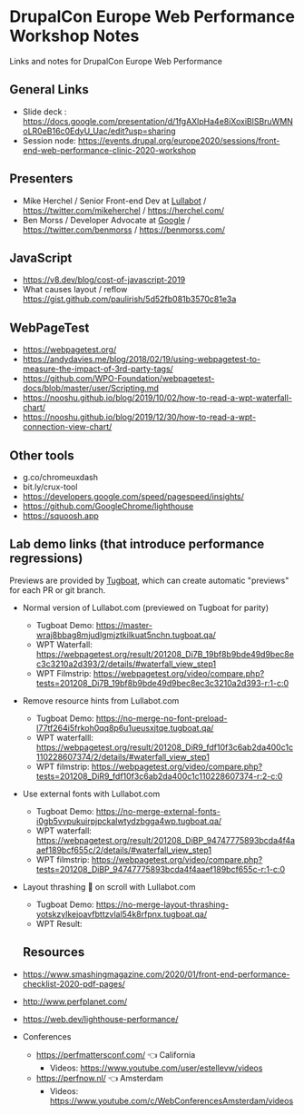 # DrupalCon Europe Web Performance Workshop Notes
Links and notes for DrupalCon Europe Web Performance


## General Links
- Slide deck : https://docs.google.com/presentation/d/1fgAXlpHa4e8iXoxiBlSBruWMNoLR0eB16c0EdyU_Uac/edit?usp=sharing
- Session node: https://events.drupal.org/europe2020/sessions/front-end-web-performance-clinic-2020-workshop


## Presenters
- Mike Herchel / Senior Front-end Dev at [Lullabot](https://www.lullabot.com/) / https://twitter.com/mikeherchel / https://herchel.com/
- Ben Morss / Developer Advocate at [Google](https://www.google.com/) / https://twitter.com/benmorss / https://benmorss.com/

## JavaScript
- https://v8.dev/blog/cost-of-javascript-2019
- What causes layout / reflow https://gist.github.com/paulirish/5d52fb081b3570c81e3a

## WebPageTest
- https://webpagetest.org/
- https://andydavies.me/blog/2018/02/19/using-webpagetest-to-measure-the-impact-of-3rd-party-tags/
- https://github.com/WPO-Foundation/webpagetest-docs/blob/master/user/Scripting.md
- https://nooshu.github.io/blog/2019/10/02/how-to-read-a-wpt-waterfall-chart/
- https://nooshu.github.io/blog/2019/12/30/how-to-read-a-wpt-connection-view-chart/

## Other tools
- g.co/chromeuxdash
- bit.ly/crux-tool
- https://developers.google.com/speed/pagespeed/insights/
- https://github.com/GoogleChrome/lighthouse
- https://squoosh.app


## Lab demo links (that introduce performance regressions)
Previews are provided by [Tugboat](https://www.tugboat.qa), which can create automatic "previews" for each PR or git branch.

- Normal version of Lullabot.com (previewed on Tugboat for parity)
  - Tugboat Demo: https://master-wraj8bbag8mjudlgmjztkilkuat5nchn.tugboat.qa/
  - WPT Waterfall: https://webpagetest.org/result/201208_Di7B_19bf8b9bde49d9bec8ec3c3210a2d393/2/details/#waterfall_view_step1
  - WPT Filmstrip: https://webpagetest.org/video/compare.php?tests=201208_Di7B_19bf8b9bde49d9bec8ec3c3210a2d393-r:1-c:0
- Remove resource hints from Lullabot.com 
  - Tugboat Demo: https://no-merge-no-font-preload-l77tf264i5frkoh0qq8p6u1ueusxjtqe.tugboat.qa/
  - WPT waterfalll:  https://webpagetest.org/result/201208_DiR9_fdf10f3c6ab2da400c1c110228607374/2/details/#waterfall_view_step1
  - WPT filmstrip: https://webpagetest.org/video/compare.php?tests=201208_DiR9_fdf10f3c6ab2da400c1c110228607374-r:2-c:0
- Use external fonts with Lullabot.com
  - Tugboat Demo: https://no-merge-external-fonts-i0gb5vvpukuirpjpckalwtydzbgga4wp.tugboat.qa/
  - WPT waterfall: https://webpagetest.org/result/201208_DiBP_94747775893bcda4f4aaef189bcf655c/2/details/#waterfall_view_step1
  - WPT filmstrip: https://webpagetest.org/video/compare.php?tests=201208_DiBP_94747775893bcda4f4aaef189bcf655c-r:1-c:0
- Layout thrashing 🤘 on scroll with Lullabot.com
  - Tugboat Demo: https://no-merge-layout-thrashing-yotskzylkejoavfbttzvlal54k8rfpnx.tugboat.qa/
  - WPT Result:
  
  
  ## Resources
- https://www.smashingmagazine.com/2020/01/front-end-performance-checklist-2020-pdf-pages/
- http://www.perfplanet.com/ 
- https://web.dev/lighthouse-performance/ 
- Conferences
  - https://perfmattersconf.com/ 👈 California
    - Videos: https://www.youtube.com/user/estellevw/videos
  - https://perfnow.nl/ 👈 Amsterdam
    - Videos: https://www.youtube.com/c/WebConferencesAmsterdam/videos
  
